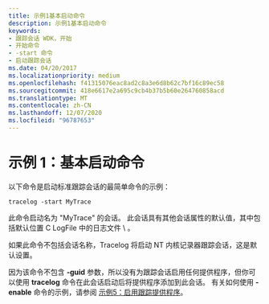 ```yaml
---
title: 示例1基本启动命令
description: 示例1基本启动命令
keywords:
- 跟踪会话 WDK，开始
- 开始命令
- -start 命令
- 启动跟踪会话
ms.date: 04/20/2017
ms.localizationpriority: medium
ms.openlocfilehash: f41315076eac8ad2c8a3e6d8b62c7bf16c89ec58
ms.sourcegitcommit: 418e6617e2a695c9cb4b37b5b60e264760858acd
ms.translationtype: MT
ms.contentlocale: zh-CN
ms.lasthandoff: 12/07/2020
ms.locfileid: "96787653"
---
```

# <a name="example-1-basic-start-command"></a>示例 1：基本启动命令


以下命令是启动标准跟踪会话的最简单命令的示例：

```
tracelog -start MyTrace
```

此命令启动名为 "MyTrace" 的会话。 此会话具有其他会话属性的默认值，其中包括默认位置 C LogFile 中的日志文件 \\ 。

如果此命令不包括会话名称，Tracelog 将启动 NT 内核记录器跟踪会话，这是默认设置。

因为该命令不包含 **-guid** 参数，所以没有为跟踪会话启用任何提供程序，但你可以使用 **tracelog** 命令在此会话启动后将提供程序添加到此会话。 有关如何使用 **-enable** 命令的示例，请参阅 [示例5：启用跟踪提供程序](example-5--enabling-trace-providers.md)。
